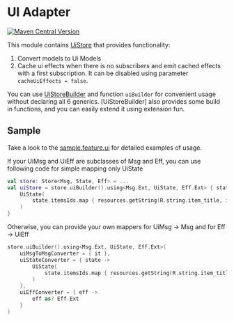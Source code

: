 # UI Adapter

[![Maven Central Version](https://img.shields.io/maven-central/v/io.github.ikarenkov/kombucha-ui-adapter?label=kombucha-ui-adapter&labelColor=005464&color=82e24c)
](https://central.sonatype.com/artifact/io.github.ikarenkov/kombucha-ui-adapter)

This module contains [UiStore](src/commonMain/kotlin/io/github/ikarenkov/kombucha/ui/UiStore.kt) that provides functionality:

1. Convert models to Ui Models
2. Cache ui effects when there is no subscribers and emit cached effects with a first subscription. It can be disabled using
   parameter `cacheUiEffects = false`.

You can use [UiStoreBuilder](src/commonMain/kotlin/io/github/ikarenkov/kombucha/ui/UiStoreBuilder.kt) and function `uiBuilder` for convenient usage
without declaring all 6 generics. [UiStoreBuilder] also provides some build in functions, and you can easily extend it using extension fun.

## Sample

Take a look to the [sample.feature.ui](../../sample/features/ui) for detailed examples of usage.

If your UiMsg and UiEff are subclasses of Msg and Eff, you can use following code for simple mapping only UiState

```kotlin
val store: Store<Msg, State, Eff> = ...
val uiStore = store.uiBuilder().using<Msg.Ext, UiState, Eff.Ext> { state ->
    UiState(
        state.itemsIds.map { resources.getString(R.string.item_title, it) }
    )
}
```

Otherwise, you can provide your own mappers for UiMsg -> Msg and for Eff -> UiEff

```kotlin
store.uiBuilder().using<Msg.Ext, UiState, Eff.Ext>(
    uiMsgToMsgConverter = { it },
    uiStateConverter = { state ->
        UiState(
            state.itemsIds.map { resources.getString(R.string.item_title, it) }
        )
    },
    uiEffConverter = { eff ->
        eff as? Eff.Ext
    }
)
```